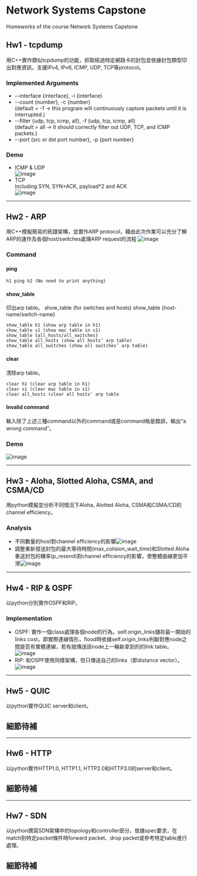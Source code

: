 # Network Systems Capstone
Homeworks of the course Network Systems Capstone

## Hw1 - tcpdump
用C++實作類似tcpdump的功能，抓取經過特定網路卡的封包並依據封包類型印出對應資訊，支援IPv4, IPv6, ICMP, UDP, TCP等protocol。

### Implemented Arguments
- --interface {interface}, -i {interface}  
- --count {number}, -c {number}  
(default = -1 -> this program will continuously capture packets until it is interrupted.)
- --filter {udp, tcp, icmp, all}, -f {udp, tcp, icmp, all}  
(default = all -> It should correctly filter out UDP, TCP, and ICMP packets.)
- --port {src or dst port number}, -p {port number}

### Demo
- ICMP & UDP  
  ![image](https://user-images.githubusercontent.com/96563567/225572419-c20dbe1f-6366-4fbc-8513-1b0589bb5029.png)  
- TCP  
  Including SYN, SYN+ACK, payload*2 and ACK  
  ![image](https://user-images.githubusercontent.com/96563567/225572861-b1e716f0-631e-4680-817e-1c261433c49f.png)  

***

## Hw2 - ARP
用C++模擬簡易的拓譜架構，並實作ARP protocol，藉由此次作業可以充分了解ARP的運作及各個host/switches處理ARP request的流程
![image](https://user-images.githubusercontent.com/96563567/225960836-88101399-192a-46d6-9dc5-fa6bd4de136f.png)

### Command
#### ping
```
h1 ping h2 (No need to print anything)
```
#### show_table 
印出arp table。
show_table (for switches and hosts)
show_table {host-name/switch-name}
```
show_table h1 (show arp table in h1)
show_table s1 (show mac table in s1)
show_table {all_hosts/all_switches}
show_table all_hosts (show all hosts’ arp table)
show_table all_switches (show all switches’ arp table)
```
#### clear
清除arp table。
```
clear h1 (clear arp table in h1)
clear s1 (clear mac table in s1)
clear all_hosts (clear all hosts' arp table
```
#### Invalid command
輸入除了上述三種command以外的command或是command格是錯誤，輸出“a wrong command”。

### Demo
![image](https://user-images.githubusercontent.com/96563567/225963628-07993ac7-c6e8-410e-8e14-a54583d48550.png)

***

## Hw3 - Aloha, Slotted Aloha, CSMA, and CSMA/CD
用python模擬並分析不同情況下Aloha, Alotted Aloha, CSMA和CSMA/CD的channel efficiency。

### Analysis
- 不同數量的host對channel efficiency的影響![image](https://github.com/luckyjp6/Network-Systems-Capstone/assets/96563567/a5fc8935-1c9c-49c6-809d-97623e7d594f)
- 調整重新發送封包的最大等待時間(max_colision_wait_time)和Slotted Aloha重送封包的機率(p_resend)對channel efficiency的影響，使整體曲線更加平滑![image](https://github.com/luckyjp6/Network-Systems-Capstone/assets/96563567/1268b30c-4c14-4476-bf91-52046a6a50fa)

***

## Hw4 - RIP & OSPF
以python分別實作OSPF和RIP。

### Implementation
- OSPF: 實作一個class處理各個node的行為。self.origin_links儲存最一開始的links cost，即實際連線情形，flood時依據self.origin_links判斷對應node之間是否有實體連線，若有就傳送該node上一輪新拿到的的link table。![image](https://github.com/luckyjp6/Network-Systems-Capstone/assets/96563567/d2cba9d9-9f5f-49c9-b440-77d3ebaf30ab)
- RIP: 和OSPF使用同樣架構，但只傳送自己的links（即distance vector）。![image](https://github.com/luckyjp6/Network-Systems-Capstone/assets/96563567/407e29dc-74f5-4d3b-b7cd-03c362f82a38)

***

## Hw5 - QUIC
以python實作QUIC server和client。

## 細節待補

***

## Hw6 - HTTP
以python實作HTTP1.0, HTTP1.1, HTTP2.0和HTTP3.0的server和client。

## 細節待補

*** 

## Hw7 - SDN
以python撰寫SDN架構中的topology和controller部分，依據spec要求，在match到特定packet條件時forward packet、drop packet或參考特定table進行處理。

## 細節待補
